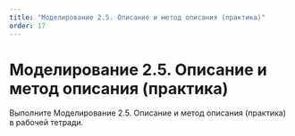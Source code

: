 ```yaml
---
title: "Моделирование 2.5. Описание и метод описания (практика)"
order: 17
---
```


# Моделирование 2.5. Описание и метод описания (практика)

Выполните Моделирование 2.5. Описание и метод описания (практика) в рабочей тетради.